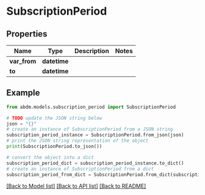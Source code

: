 # SubscriptionPeriod


## Properties

Name | Type | Description | Notes
------------ | ------------- | ------------- | -------------
**var_from** | **datetime** |  | 
**to** | **datetime** |  | 

## Example

```python
from abdm.models.subscription_period import SubscriptionPeriod

# TODO update the JSON string below
json = "{}"
# create an instance of SubscriptionPeriod from a JSON string
subscription_period_instance = SubscriptionPeriod.from_json(json)
# print the JSON string representation of the object
print(SubscriptionPeriod.to_json())

# convert the object into a dict
subscription_period_dict = subscription_period_instance.to_dict()
# create an instance of SubscriptionPeriod from a dict
subscription_period_from_dict = SubscriptionPeriod.from_dict(subscription_period_dict)
```
[[Back to Model list]](../README.md#documentation-for-models) [[Back to API list]](../README.md#documentation-for-api-endpoints) [[Back to README]](../README.md)


